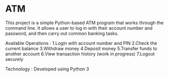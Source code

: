 # ATM
This project is a simple Python-based ATM program that works through the command line.
It allows a user to log in with their account number and password, and then carry out common banking tasks.

Available Operations :
1.Login with account number and PIN
2.Check the current balance
3.Withdraw money
4.Deposit money
5.Transfer funds to another account
6.View transaction history (work in progress)
7.Logout securely

Technology :
Developed using Python 3

